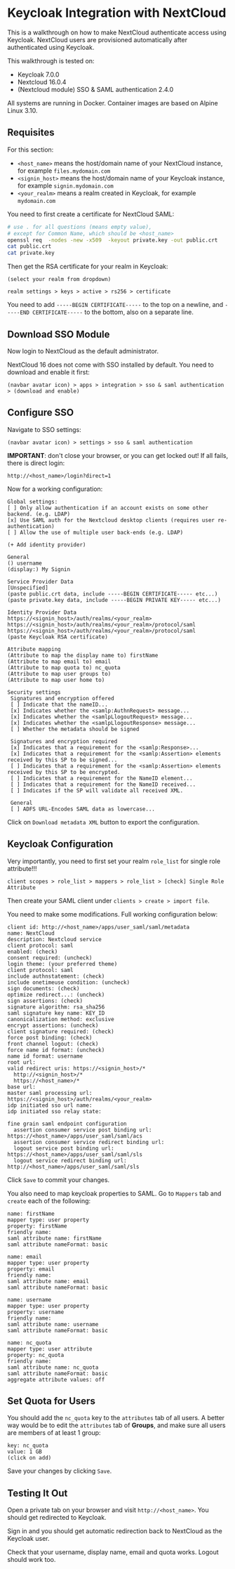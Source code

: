Keycloak Integration with NextCloud
===================================
This is a walkthrough on how to make NextCloud authenticate access using Keycloak. NextCloud users are provisioned automatically 
after authenticated using Keycloak.

This walkthrough is tested on:
- Keycloak 7.0.0
- Nextcloud 16.0.4
- (Nextcloud module) SSO & SAML authentication 2.4.0

All systems are running in Docker. Container images are based on Alpine Linux 3.10.


Requisites
----------
For this section:
- `<host_name>` means the host/domain name of your NextCloud instance, for example `files.mydomain.com`
- `<signin_host>` means the host/domain name of your Keycloak instance, for example `signin.mydomain.com`
- `<your_realm>` means a realm created in Keycloak, for example `mydomain.com`

You need to first create a certificate for NextCloud SAML:

```bash
# use . for all questions (means empty value), 
# except for Common Name, which should be <host_name>
openssl req  -nodes -new -x509  -keyout private.key -out public.crt
cat public.crt
cat private.key
```

Then get the RSA certificate for your realm in Keycloak:

`(select your realm from dropdown)`

`realm settings > keys > active > rs256 > certificate`

You need to add `-----BEGIN CERTIFICATE-----` to the top on a newline, and 
`-----END CERTIFICATE-----` to the bottom, also on a separate line.


Download SSO Module
-------------------
Now login to NextCloud as the default administrator.

NextCloud 16 does not come with SSO installed by default. You need to download and enable it first:

`(navbar avatar icon) > apps > integration > sso & saml authentication > (download and enable)`


Configure SSO
-------------
Navigate to SSO settings:

`(navbar avatar icon) > settings > sso & saml authentication`

**IMPORTANT**: don't close your browser, or you can get locked out! If all fails, there is direct login:

`http://<host_name>/login?direct=1`

Now for a working configuration:

```
Global settings:
[ ] Only allow authentication if an account exists on some other backend. (e.g. LDAP)
[x] Use SAML auth for the Nextcloud desktop clients (requires user re-authentication)
[ ] Allow the use of multiple user back-ends (e.g. LDAP)

(+ Add identity provider)

General 
() username
(display:) My Signin

Service Provider Data
[Unspecified]
(paste public.crt data, include -----BEGIN CERTIFICATE----- etc...)
(paste private.key data, include -----BEGIN PRIVATE KEY----- etc...)

Identity Provider Data
https://<signin_host>/auth/realms/<your_realm>
https://<signin_host>/auth/realms/<your_realm>/protocol/saml
https://<signin_host>/auth/realms/<your_realm>/protocol/saml
(paste Keycloak RSA certificate)

Attribute mapping
(Attribute to map the display name to) firstName
(Attribute to map email to) email
(Attribute to map quota to) nc_quota
(Attribute to map user groups to)
(Attribute to map user home to)

Security settings
 Signatures and encryption offered
 [ ] Indicate that the nameID...
 [x] Indicates whether the <samlp:AuthnRequest> message... 
 [x] Indicates whether the <samlpLlogoutRequest> message...
 [x] Indicates whether the <samlpLlogoutResponse> message...
 [ ] Whether the metadata should be signed

 Signatures and encryption required
 [x] Indicates that a requirement for the <samlp:Response>...
 [x] Indicates that a requirement for the <samlp:Assertion> elements received by this SP to be signed...
 [ ] Indicates that a requirement for the <samlp:Assertion> elements received by this SP to be encrypted.
 [ ] Indicates that a requirement for the NameID element...
 [ ] Indicates that a requirement for the NameID received...
 [ ] Indicates if the SP will validate all received XML.

 General
 [ ] ADFS URL-Encodes SAML data as lowercase...
```

Click on `Download metadata XML` button to export the configuration.

Keycloak Configuration
----------------------
Very importantly, you need to first set your realm `role_list` for single role attribute!!!

```
client scopes > role_list > mappers > role_list > [check] Single Role Attribute
```

Then create your SAML client under `clients > create > import file`. 

You need to make some modifications. Full working configuration below:

```
client id: http://<host_name>/apps/user_saml/saml/metadata
name: NextCloud
description: Nextcloud service
client protocol: saml
enabled: (check)
consent required: (uncheck)
login theme: (your preferred theme)
client protocol: saml
include authnstatement: (check)
include onetimeuse condition: (uncheck)
sign documents: (check)
optimize redirect...: (uncheck)
sign assertions: (check)
signature algorithm: rsa_sha256
saml signature key name: KEY_ID
canonicalization method: exclusive
encrypt assertions: (uncheck)
client signature required: (check)
force post binding: (check)
front channel logout: (check)
force name id format: (uncheck)
name id format: username
root url: 
valid redirect uris: https://<signin_host>/*
  http://<signin_host>/*
  https://<host_name>/*
base url:
master saml processing url: https://<signin_host>/auth/realms/<your_realm>
idp initiated sso url name:
idp initiated sso relay state:

fine grain saml endpoint configuration
  assertion consumer service post binding url: https://<host_name>/apps/user_saml/saml/acs
  assertion consumer service redirect binding url:
  logout service post binding url: https://<host_name>/apps/user_saml/saml/sls
  logout service redirect binding url: http://<host_name>/apps/user_saml/saml/sls
```

Click `Save` to commit your changes.

You also need to map keycloak properties to SAML. Go to `Mappers` tab and `create` each of the following:

```
name: firstName
mapper type: user property
property: firstName
friendly name:
saml attribute name: firstName
saml attribute nameFormat: basic
```

```
name: email
mapper type: user property
property: email
friendly name:
saml attribute name: email
saml attribute nameFormat: basic
```

```
name: username
mapper type: user property
property: username
friendly name:
saml attribute name: username
saml attribute nameFormat: basic
```

```
name: nc_quota
mapper type: user attribute
property: nc_quota
friendly name:
saml attribute name: nc_quota
saml attribute nameFormat: basic
aggregate attribute values: off
```


Set Quota for Users
-------------------
You should add the `nc_quota` key to the `attributes` tab of all users. A better way would be to edit the `attributes` tab 
of **Groups**, and make sure all users are members of at least 1 group:

```
key: nc_quota
value: 1 GB
(click on add)
```

Save your changes by clicking `Save`.


Testing It Out
--------------
Open a private tab on your browser and visit `http://<host_name>`. You should get redirected to Keycloak.

Sign in and you should get automatic redirection back to NextCloud as the Keycloak user.

Check that your username, display name, email and quota works. Logout should work too.




